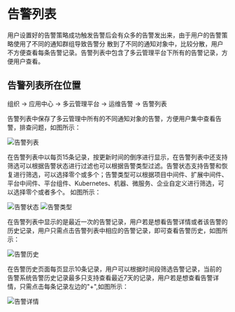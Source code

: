 # 告警列表

用户设置好的告警策略成功触发告警后会有众多的告警发出来，由于用户的告警策略使用了不同的通知群组导致告警分
散到了不同的通知对象中，比较分散，用户不方便查看每条告警记录。告警列表中包含了多云管理平台下所有的告警记录，方便用户查看。

## 告警列表所在位置
组织 -> 应用中心 -> 多云管理平台 -> 运维告警 -> 告警列表

告警列表中保存了多云管理中所有的不同通知对象的告警，方便用户集中查看告警，排查问题，如图所示：

![告警列表](http://terminus-paas.oss-cn-hangzhou.aliyuncs.com/paas-doc/2021/08/04/ca159817-eb1e-4062-b086-854834d7c0e0.png)

在告警列表中以每页15条记录，按更新时间的倒序进行显示，在告警列表中还支持筛选可以根据告警状态进行过滤也可以根据告警类型过滤。告警状态支持告警和恢复进行筛选，可以选择零个或多个；告警类型可以根据项目中间件、扩展中间件、平台中间件、平台组件、Kubernetes、机器、微服务、企业自定义进行筛选，可以选择零个或者多个。
如图所示：

![告警状态](http://terminus-paas.oss-cn-hangzhou.aliyuncs.com/paas-doc/2021/08/04/4c42d2e9-aaa1-43c1-87fc-ea9db61b2321.png)
![告警类型](http://terminus-paas.oss-cn-hangzhou.aliyuncs.com/paas-doc/2021/08/04/cb23c3ae-192a-4fc7-9b22-9b3ba63e19df.png)

在告警列表中显示的是最近一次的告警记录，用户若是想看告警详情或者该告警的历史记录，用户只需点击告警列表中相应的告警记录，即可查看告警历史，如图所示：

![告警历史](http://terminus-paas.oss-cn-hangzhou.aliyuncs.com/paas-doc/2021/08/10/1d52591f-fb7a-4da4-b017-4d3271f04b34.png)

在告警历史页面每页显示10条记录，用户可以根据时间段筛选告警记录，当前的告警系统告警历史记录最多只支持查看最近7天的记录，用户若是想查看告警详情，只需点击每条记录左边的"+",如图所示：

![告警详情](http://terminus-paas.oss-cn-hangzhou.aliyuncs.com/paas-doc/2021/08/04/8667111e-9589-4139-bdc0-3cd9320d3d9e.png)
